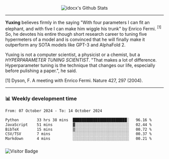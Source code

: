 <div align="center">
    <img align="center" src="https://github-readme-stats.vercel.app/api?username=idocx&show_icons=true&count_private=true&hide_border=true" alt="idocx's Github Stats"></img>
</div>

---

**Yuxing** believes firmly in the saying "With four parameters I can fit an elephant, and with five I can make him wiggle his trunk" by Enrico Fermi. <sup>[1]</sup> So, he devotes his entire though short research career to tuning five hypermeters of a model and is convinced that he will finally make it outperform any SOTA models like GPT-3 and AlphaFold 2.

Yuxing is not a computer scientist, a physicist or a chemist, but a *HYPERPARAMETER TUNING SCIENTIST*. "That makes a lot of difference. Hyperparameter tuning is the technique that changes our life, especially before pulishing a paper.", he said.

[1] Dyson, F. A meeting with Enrico Fermi. Nature 427, 297 (2004).


---

### 📊 Weekly development time
<!--START_SECTION:waka-->

```txt
From: 07 October 2024 - To: 14 October 2024

Python        33 hrs 38 mins  ████████████████████████░   96.16 %
JavaScript    51 mins         ▓░░░░░░░░░░░░░░░░░░░░░░░░   02.44 %
BibTeX        15 mins         ▒░░░░░░░░░░░░░░░░░░░░░░░░   00.72 %
CSV/TSV       7 mins          ░░░░░░░░░░░░░░░░░░░░░░░░░   00.37 %
Markdown      4 mins          ░░░░░░░░░░░░░░░░░░░░░░░░░   00.21 %
```

<!--END_SECTION:waka-->

### 

![Visitor Badge](https://visitor-badge.laobi.icu/badge?page_id=idocx.idocx)